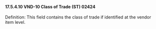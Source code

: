 #### 17.5.4.10 VND-10 Class of Trade (ST) 02424

Definition: This field contains the class of trade if identified at the vendor item level.
